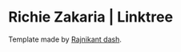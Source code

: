 # Richie Zakaria | Linktree

Template made by [Rajnikant dash](http://github.com/Rajni2002/ "Rajni2002").
